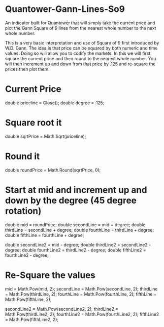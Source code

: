 # Quantower-Gann-Lines-So9
An indicator built for Quantower that will simply take the current price and plot the Gann Square of 9 lines from the nearest whole number to the next whole number.

This is a very basic interpretation and use of Square of 9 first introduced by W.D. Gann. The idea is that price can be squared by both numeric and time values. Doing so will allow you to codify the markets. In this we will first square the current price and then round to the nearest whole number. You will then increment up and down from that price by .125 and re-square the prices then plot them.

# Current Price

double priceline = Close();
double degree = .125;

# Square root it 

double sqrtPrice = Math.Sqrt(priceline);

# Round it

double roundPrice = Math.Round(sqrtPrice, 0);

# Start at mid and increment up and down by the degree (45 degree rotation)

double mid = roundPrice;
double secondLine = mid + degree;
double thirdLine = secondLine + degree;
double fourthLine = thirdLine + degree;
double fifthLine = fourthLine + degree;

double secondLine2 = mid - degree;
double thirdLine2 = secondLine2 - degree;
double fourthLine2 = thirdLine2 - degree;
double fifthLine2 = fourthLine2 - degree;

# Re-Square the values

mid = Math.Pow(mid, 2);
secondLine = Math.Pow(secondLine, 2);
thirdLine = Math.Pow(thirdLine, 2);
fourthLine = Math.Pow(fourthLine, 2);
fifthLine = Math.Pow(fifthLine, 2);

secondLine2 = Math.Pow(secondLine2, 2);
thirdLine2 = Math.Pow(thirdLine2, 2);
fourthLine2 = Math.Pow(fourthLine2, 2);
fifthLine2 = Math.Pow(fifthLine2, 2);


